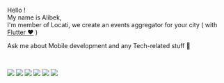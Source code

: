 Hello ! <br>
My name is Alibek,<br>
I'm member of Locati, we create an events aggregator for your city ( with [Flutter ❤️](https://github.com/flutter/flutter) ) 

Ask me about Mobile development and any Tech-related stuff 💬

<br>

<img src="https://img.shields.io/badge/Kotlin-0095D5?&style=flat&logo=kotlin&logoColor=white"> <img src = "https://img.shields.io/badge/Dart-0175C2?style=flat&logo=dart&logoColor=white"> <img src = "https://img.shields.io/badge/Flutter-02569B?style=flat&logo=flutter&logoColor=white">  <img src="https://img.shields.io/badge/-Firebase-FFA611?style=flat&logo=firebase&logoColor=FFFFFF"> <img src="http://img.shields.io/badge/-Git-F1502F?style=flat&logo=git&logoColor=FFFFFF"> <img src="http://img.shields.io/badge/-VS%20Code-007ACC?style=flat&logo=visual%20studio%20code&logoColor=white">
